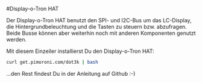 <!--
---
name: Display-o-Tron HAT
manufacturer: Pimoroni
url: https://github.com/pimoroni/dot3k
description: Ein 3-zeiliges LCD mit einer 6-Zonen RGB Hintergrundbeleuchtung und 6 Tasten
pincount: 40
pin:
  3:
    mode: i2c
  5:
    mode: i2c
  22:
    name: LCD CMD/DATA
    mode: output
    active: high
  19:
    mode: spi
  22:
    name: LCD Register Select
    mode: output
  23:
    mode: spi
  24:
    name: LCD Chip Select
    mode: chipselect
    active: high
  32:
    name: LCD Reset
    mode: output
    active: low
-->
#Display-o-Tron HAT

Der Display-o-Tron HAT benutzt den SPI- und I2C-Bus um das LC-Display, die Hintergrundbeleuchtung und die Tasten zu steuern bzw. abzufragen.
Beide Busse können aber weiterhin noch mit anderen Komponenten genutzt werden.

Mit diesem Einzeiler installierst Du den Display-o-Tron HAT:

```bash
curl get.pimoroni.com/dot3k | bash
```

...den Rest findest Du in der Anleitung auf Github :-)
